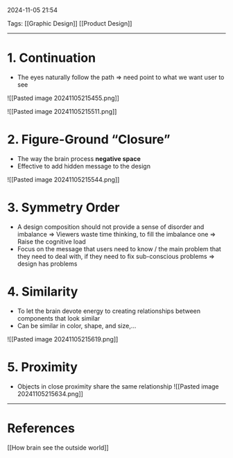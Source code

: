 2024-11-05 21:54

Tags: [[Graphic Design]] [[Product Design]]

---

# 1. Continuation

-   The eyes naturally follow the path ⇒ need point to what we want user to see

![[Pasted image 20241105215455.png]]

![[Pasted image 20241105215511.png]]

# 2. Figure-Ground “Closure”

-   The way the brain process **negative space**
-   Effective to add hidden message to the design

![[Pasted image 20241105215544.png]]

# 3. Symmetry Order

-   A design composition should not provide a sense of disorder and imbalance ⇒ Viewers waste time thinking, to fill the imbalance one ⇒ Raise the cognitive load
-   Focus on the message that users need to know / the main problem that they need to deal with, if they need to fix sub-conscious problems ⇒ design has problems

# 4. Similarity

-   To let the brain devote energy to creating relationships between components that look similar
-   Can be similar in color, shape, and size,…

![[Pasted image 20241105215619.png]]

# 5. Proximity

-   Objects in close proximity share the same relationship
![[Pasted image 20241105215634.png]]



---
# References
[[How brain see the outside world]]